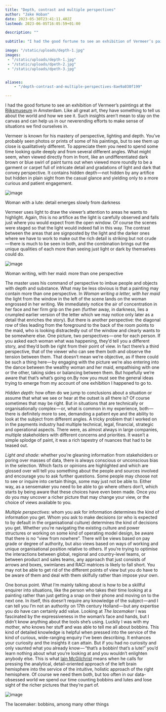```yaml
---
title: "Depth, contrast and multiple perspectives"
author: "Jake Hoban"
date: 2023-05-30T23:41:11.402Z
lastmod: 2023-06-05T16:05:59+01:00

description: ""

subtitle: "I had the good fortune to see an exhibition of Vermeer’s paintings at the Rijksmuseum in Amsterdam. Like all great art, they have something…"

image: "/static/uploads/depth-1.jpg" 
images:
 - "/static/uploads/depth-1.jpg"
 - "/static/uploads/dpeth-2.jpg"
 - "/static/uploads/dpeth-3.jpg"


aliases:
    - "/depth-contrast-and-multiple-perspectives-8ae9a030f199"

---
```


I had the good fortune to see an exhibition of Vermeer’s paintings at the [Rijksmuseum](https://rijksmuseum.nl) in Amsterdam. Like all great art, they have something to tell us about the world and how we see it. Such insights aren’t mean to stay on the canvas and can help us in our neverending efforts to make sense of situations we find ourselves in.

Vermeer is known for his mastery of perspective, lighting and depth. You’ve probably seen photos or prints of some of his paintings, but to see them up close is qualitatively different. To appreciate them you need to spend some time looking quite deeply and from several different angles. What might seem, when viewed directly from in front, like an undifferentiated dark brown or blue swirl of paint turns out when viewed more roundly to be a garment or carpet full of intricate detail and gradations of light and dark that convey perspective. It contains hidden depth — not hidden by any artifice but hidden in plain sight from the casual glance and yielding only to a more curious and patient engagement.

![image](/static/uploads/depth-1.jpg#layoutTextWidth) <figcaption>Woman with a lute: detail emerges slowly from darkness</figcaption>



Vermeer uses light to draw the viewer’s attention to areas he wants to highlight. Again, this is no artifice as the light is carefully observed and falls just where you would expect from the open window. Of course the scenes were staged so that the light would indeed fall in this way. The contrast between the areas that are signposted by the light and the darker ones where we have to work to make out the rich detail is striking but not crude — there is much to be seen in both, and the combination brings out the unique qualities of each more than seeing just light or dark by themselves could do.

![image](/static/uploads/depth-2.jpg#layoutTextWidth)
<figcaption>Woman writing, with her maid: more than one perspective</figcaption>



The master uses his command of perspective to imbue people and objects with depth and substance. What may be less obvious is that a painting may contain more than one perspective. In _Woman writing a letter, with her maid_ the light from the window in the left of the scene lands on the woman engrossed in her writing. We immediately notice the air of concentration in her face and her firm grip on the pen (further away, in darkness, lies a crumpled earlier version of the letter which we may notice only later as a detail that enriches the story). But there is another perspective: the diagonal row of tiles leading from the foreground to the back of the room points to the maid, who is looking distractedly out of the window and clearly wants to be somewhere else. One picture, two perspectives — one for each person. If you asked each woman what was happening, they’d tell you a different story, and they’d both be right from their point of view. In fact there’s a third perspective, that of the viewer who can see them both and observe the tension between them. That doesn’t mean we’re objective, as if there could be such a thing here — by engaging with the picture we’re also entering into the dance between the wealthy woman and her maid, empathising with one or the other, taking sides or balancing between them. But hopefully we’re aware that that’s what’s going on.By now you must see the general ideas trying to emerge from my account of one exhibition I happened to go to.

_Hidden depth_: how often do we jump to conclusions about a situation or assume that what we see or hear at the outset is all there is? Of course sometimes that may be right. But in situations that are technically or organisationally complex — or, what is common in my experience, both — there is definitely more to see, demanding a patient eye and the ability to look at the subject from different angles. A tricky problem that I worked on in the payments industry had multiple technical, legal, financial, strategic and operational aspects. There were, as almost always in large companies, multiple stakeholders with different concerns and priorities. It wasn’t a simple splodge of paint, it was a rich tapestry of nuances that had to be teased out.

_Light and shade_: whether you’re gleaning information from stakeholders or poring over masses of data, there is always conscious or unconscious bias in the selection. Which facts or opinions are highlighted and which are glossed over will tell you something about the people and sources involved and encourage you to ask further questions. Some people may choose not to see or inquire into certain things, some may just not be able to. Either way, as a sensemaker you need to be able to go where others don’t, which starts by being aware that these choices have even been made. Once you do you may uncover a richer picture that may change your view, or the choice of views available to you.

_Multiple perspectives_: whom you ask for information determines the kind of information you get. Whom you ask to make decisions (or who is expected to by default in the organisational culture) determines the kind of decisions you get. Whether you’re navigating the existing culture and power structures or working on some kind of operating model design, be aware that there is no “view from nowhere”. There will be views based on pay grade or degree of authority, but also views based on ways of working and unique organisational position relative to others. If you’re trying to optimise the interactions between global, regional and country-level teams, or between product and sales teams, any approach that just consists of arrows and boxes, swimlanes and RACI matrices is likely to fall short. You may not be able to get rid of the different points of view but you do have to be aware of them and deal with them skilfully rather than impose your own.

One bonus point. What I’m mainly talking about is how to be a skillful enquirer into situations, like the person who takes their time looking at a painting rather than just getting a snap on their phone and moving on to the next one. In itself, this doesn’t require any knowledge of the subject — and I can tell you I’m not an authority on 17th century Holland — but any expertise you do have can certainly add value. Looking at _The lacemaker_ I was fascinated by the expressiveness in the woman’s face and hands, but I didn’t know anything about the tools she’s using. Luckily I was with my mother, who knows her stuff and was able to tell me all about bobbins. This kind of detailed knowledge is helpful when pressed into the service of the kind of curious, wide-ranging enquiry I’ve been describing. It enhances your curiosity and the insights it can attain. But if you had no curiosity and only vaunted what you already know — “that’s a bobbin! that’s a lute!” you’d learn nothing about what you’re looking at and you wouldn’t enlighten anybody else. This is what [Iain McGilchrist](https://channelmcgilchrist.com) means when he calls for pressing the analytical, detail-oriented approach of the left brain hemisphere into the service of the intuitive, holistic approach of the right hemisphere. Of course we need them both, but too often in our data-obsessed world we spend our time counting bobbins and lutes and lose sight of the richer pictures that they’re part of.

![image](/static/uploads/depth-3.jpg#layoutTextWidth)
<figcaption>The lacemaker: bobbins, among many other things</figcaption>
